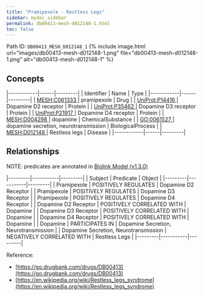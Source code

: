 ```yaml
---
title: "Pramipexole - Restless Legs"
sidebar: mydoc_sidebar
permalink: db00413-mesh-d012148-1.html
toc: false 
---
```



Path ID: `DB00413_MESH_D012148_1`
{% include image.html url="images/db00413-mesh-d012148-1.png" file="db00413-mesh-d012148-1.png" alt="db00413-mesh-d012148-1" %}

## Concepts

|------------|------|---------|
| Identifier | Name | Type    |
|------------|------|---------|
| <a href="https://identifiers.org/MESH:C061333">MESH:C061333 </a> | pramipexole | Drug |
| <a href="https://identifiers.org/UniProt:P14416">UniProt:P14416 </a> | Dopamine D2 receptor | Protein |
| <a href="https://identifiers.org/UniProt:P35462">UniProt:P35462 </a> | Dopamine D3 receptor | Protein |
| <a href="https://identifiers.org/UniProt:P21917">UniProt:P21917 </a> | Dopamine D4 receptor | Protein |
| <a href="https://identifiers.org/MESH:D004298">MESH:D004298 </a> | dopamine | ChemicalSubstance |
| <a href="https://identifiers.org/GO:0061527">GO:0061527 </a> | dopamine secretion, neurotransmission | BiologicalProcess |
| <a href="https://identifiers.org/MESH:D012148">MESH:D012148 </a> | Restless legs | Disease |
|------------|------|---------|

## Relationships


NOTE: predicates are annotated in <a href="https://github.com/biolink/biolink-model/releases/tag/v1.3.0">Biolink Model (v1.3.0)</a>

|---------|-----------|---------|
| Subject | Predicate | Object  |
|---------|-----------|---------|
| Pramipexole | POSITIVELY REGULATES | Dopamine D2 Receptor |
| Pramipexole | POSITIVELY REGULATES | Dopamine D3 Receptor |
| Pramipexole | POSITIVELY REGULATES | Dopamine D4 Receptor |
| Dopamine D2 Receptor | POSITIVELY CORRELATED WITH | Dopamine |
| Dopamine D3 Receptor | POSITIVELY CORRELATED WITH | Dopamine |
| Dopamine D4 Receptor | POSITIVELY CORRELATED WITH | Dopamine |
| Dopamine | PARTICIPATES IN | Dopamine Secretion, Neurotransmission |
| Dopamine Secretion, Neurotransmission | NEGATIVELY CORRELATED WITH | Restless Legs |
|---------|-----------|---------|

Reference: 
  - [https://go.drugbank.com/drugs/DB00413](https://go.drugbank.com/drugs/DB00413)
  - [https://en.wikipedia.org/wiki/Restless_legs_syndrome](https://en.wikipedia.org/wiki/Restless_legs_syndrome)
